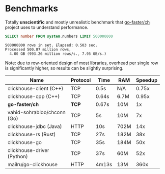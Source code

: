 # Benchmarks

Totally **unscientific** and mostly unrealistic benchmark that
[go-faster/ch](https://github.com/go-faster/ch) project uses to understand performance.

```sql
SELECT number FROM system.numbers LIMIT 500000000
```
```
500000000 rows in set. Elapsed: 0.503 sec.
Processed 500.07 million rows,
  4.00 GB (993.26 million rows/s., 7.95 GB/s.)
```

Note: due to row-oriented design of most libraries, overhead per single row
is significantly higher, so results can be slightly surprising.

| Name                        | Protocol | Time  | RAM  | Speedup |
|-----------------------------|----------|-------|------|---------|
| clickhouse-client (C++)     | TCP      | 0.5s  | N/A  | 0.75x   |
| clickhouse-cpp (C++)        | TCP      | 0.64s | 6.7M | 0.95x   |
| **go-faster/ch**            | **TCP**  | 0.67s | 10M  | 1x      |
| vahid-sohrabloo/chconn (Go) | TCP      | 5s    | 10M  | 7x      |
| clickhouse-jdbc (Java)      | HTTP     | 10s   | 702M | 14x     |
| clickhouse-rs (Rust)        | TCP      | 27s   | 182M | 38x     |
| clickhouse-go               | TCP      | 35s   | 184M | 50x     |
| clickhouse-driver (Python)  | TCP      | 37s   | 60M  | 52x     |
| mailru/go-clickhouse        | HTTP     | 4m13s | 13M  | 360x    |

